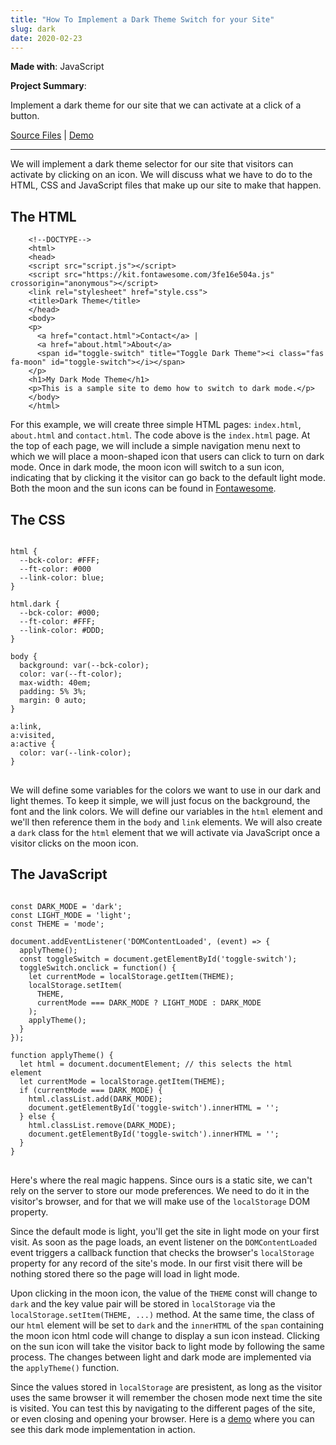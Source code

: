 ```yaml
---
title: "How To Implement a Dark Theme Switch for your Site"
slug: dark	
date: 2020-02-23
---
```


**Made with**: <i class="fab fa-js"></i>JavaScript

**Project Summary**: 

Implement a dark theme for our site that we can activate at a click of a button.

[Source Files](https://github.com/mariobox/dark) | [Demo](https://mariobox.github.io/dark)

<hr class="art" />

We will implement a dark theme selector for our site that visitors can activate by clicking on an icon. We will discuss what we have to do to the HTML, CSS and JavaScript files that make up our site to make that happen.

## The HTML

		<!--DOCTYPE-->
		<html>
		<head>
		<script src="script.js"></script>
		<script src="https://kit.fontawesome.com/3fe16e504a.js" crossorigin="anonymous"></script>
		<link rel="stylesheet" href="style.css">
		<title>Dark Theme</title>
		</head>
		<body>
		<p>
          <a href="contact.html">Contact</a> | 
          <a href="about.html">About</a> 
          <span id="toggle-switch" title="Toggle Dark Theme"><i class="fas fa-moon" id="toggle-switch"></i></span>
        </p>
		<h1>My Dark Mode Theme</h1>
		<p>This is a sample site to demo how to switch to dark mode.</p>
		</body>
		</html>

For this example, we will create three simple HTML pages: `index.html`, `about.html` and `contact.html`. The code above is the <code>index.html</code> page. At the top of each page, we will include a simple navigation menu next to which we will place a moon-shaped icon that users can click to turn on dark mode. Once in dark mode, the moon icon will switch to a sun icon, indicating that by clicking it the visitor can go back to the default light mode. Both the moon and the sun icons can be found in [Fontawesome](https://fontawesome.com).

## The CSS
<pre>
<code>
html {
  --bck-color: #FFF;
  --ft-color: #000
  --link-color: blue;
}

html.dark {
  --bck-color: #000;
  --ft-color: #FFF;
  --link-color: #DDD;
}

body {
  background: var(--bck-color);
  color: var(--ft-color);
  max-width: 40em;
  padding: 5% 3%;
  margin: 0 auto;
}

a:link,
a:visited,
a:active {
  color: var(--link-color);
}
</code>
</pre>

We will define some variables for the colors we want to use in our dark and light themes. To keep it simple, we will just focus on the background, the font and the link colors. We will define our variables in the `html` element and we'll then reference them in the `body` and `link` elements. We will also create a `dark` class for the `html` element that we will activate via JavaScript once a visitor clicks on the moon icon.

## The JavaScript

<pre>
<code>
const DARK_MODE = 'dark';
const LIGHT_MODE = 'light';
const THEME = 'mode';

document.addEventListener('DOMContentLoaded', (event) => {
  applyTheme(); 
  const toggleSwitch = document.getElementById('toggle-switch');
  toggleSwitch.onclick = function() {
    let currentMode = localStorage.getItem(THEME);
    localStorage.setItem(
      THEME, 
      currentMode === DARK_MODE ? LIGHT_MODE : DARK_MODE
    );
    applyTheme();
  }
});

function applyTheme() {
  let html = document.documentElement; // this selects the html element
  let currentMode = localStorage.getItem(THEME);
  if (currentMode === DARK_MODE) {
    html.classList.add(DARK_MODE);
    document.getElementById('toggle-switch').innerHTML = '<i class="fas fa-sun"></i>';
  } else {
    html.classList.remove(DARK_MODE);
    document.getElementById('toggle-switch').innerHTML = '<i class="fas fa-moon"></i>';
  }
}
</code>
</pre>

Here's where the real magic happens. Since ours is a static site, we can't rely on the server to store our mode preferences. We need to do it in the visitor's browser, and for that we will make use of the `localStorage` DOM property.

Since the default mode is light, you'll get the site in light mode on your first visit. As soon as the page loads, an event listener on the `DOMContentLoaded` event triggers a callback function that checks the browser's `localStorage` property for any record of the site's mode. In our first visit there will be nothing stored there so the page will load in light mode.

Upon clicking in the moon icon, the value of the `THEME` const will change to `dark` and the key value pair will be stored in `localStorage` via the `localStorage.setItem(THEME, ...)` method. At the same time, the class of our `html` element will be set to `dark` and the `innerHTML` of the `span` containing the moon icon html code will change to display a sun icon instead. Clicking on the sun icon will take the visitor back to light mode by following the same process. The changes between light and dark mode are implemented via the  `applyTheme()` function.

Since the values stored in `localStorage` are presistent, as long as the visitor uses the same browser it will remember the chosen mode next time the site is visited. You can test this by navigating to the different pages of the site, or even closing and opening your browser. Here is a [demo](https://mariobox.github.io/dark) where you can see this dark mode implementation in action.

